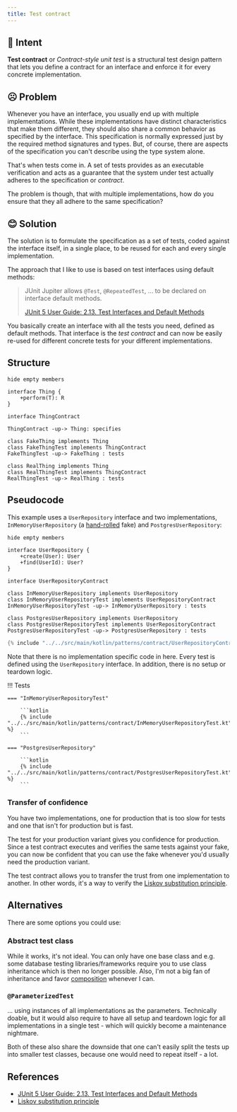 ```yaml
---
title: Test contract
---
```


## 💬 Intent

**Test contract** or _Contract-style unit test_ is a structural test design pattern that lets you define a contract for an interface and enforce
it for every concrete implementation.

## ☹️ Problem

Whenever you have an interface, you usually end up with multiple implementations.
While these implementations have distinct characteristics that make them different,
they should also share a common behavior as specified by the interface.
This specification is normally expressed just by the required method signatures and types.
But, of course, there are aspects of the specification you can't describe using the type system alone.

That's when tests come in.
A set of tests provides as an executable verification and acts as a guarantee that the system under test
actually adheres to the specification or _contract_.

The problem is though, that with multiple implementations, how do you ensure that they all adhere
to the same specification?

## 😊 Solution

The solution is to formulate the specification as a set of tests, coded against the interface itself,
in a single place, to be reused for each and every single implementation.

The approach that I like to use is based on test interfaces using default methods:

> JUnit Jupiter allows `@Test`, `@RepeatedTest`, ... to be declared on interface default methods.
>
> [JUnit 5 User Guide: 2.13. Test Interfaces and Default Methods][JUnit]

You basically create an interface with all the tests you need, defined as default methods.
That interface is the *test contract* and can now be easily re-used for different concrete tests for your
different implementations.

## Structure

```plantuml width="60%"
hide empty members

interface Thing {
    +perform(T): R
}

interface ThingContract

ThingContract -up-> Thing: specifies

class FakeThing implements Thing
class FakeThingTest implements ThingContract
FakeThingTest -up-> FakeThing : tests

class RealThing implements Thing
class RealThingTest implements ThingContract
RealThingTest -up-> RealThing : tests
```

## Pseudocode

This example uses a `UserRepository` interface and two implementations, 
`InMemoryUserRepository` (a [hand-rolled](../practices/hand-roll-test-doubles.md) fake) and
`PostgresUserRepository`:

```plantuml
hide empty members

interface UserRepository {
    +create(User): User
    +find(UserId): User?
}

interface UserRepositoryContract

class InMemoryUserRepository implements UserRepository
class InMemoryUserRepositoryTest implements UserRepositoryContract
InMemoryUserRepositoryTest -up-> InMemoryUserRepository : tests

class PostgresUserRepository implements UserRepository
class PostgresUserRepositoryTest implements UserRepositoryContract
PostgresUserRepositoryTest -up-> PostgresUserRepository : tests
```

```kotlin
{% include "../../src/main/kotlin/patterns/contract/UserRepositoryContract.kt" %}
```

Note that there is no implementation specific code in here.
Every test is defined using the `UserRepository` interface.
In addition, there is no setup or teardown logic.


!!! Tests

    === "InMemoryUserRepositoryTest"

        ```kotlin
        {% include "../../src/main/kotlin/patterns/contract/InMemoryUserRepositoryTest.kt" %}
        ```

    === "PostgresUserRepository"

        ```kotlin
        {% include "../../src/main/kotlin/patterns/contract/PostgresUserRepositoryTest.kt" %}
        ```


### Transfer of confidence

You have two implementations,
one for production that is too slow for tests
and one that isn't for production but is fast.

The test for your production variant gives you confidence for production.
Since a test contract executes and verifies the same tests against your fake,
you can now be confident that you can use the fake whenever you'd usually need the production variant.

The test contract allows you to transfer the trust from one implementation to another.
In other words, it's a way to verify the [Liskov substitution principle][Liskov].

## Alternatives

There are some options you could use:

### Abstract test class

While it works, it's not ideal. You can only have one base class and e.g. some database testing
libraries/frameworks require you to use class inheritance which is then no longer possible.
Also, I'm not a big fan of inheritance and favor [composition](../composition.md) whenever I can.

### `@ParameterizedTest`

... using instances of all implementations as the parameters.
Technically doable, but it would also require to have all setup and teardown logic for all implementations
in a single test - which will quickly become a maintenance nightmare.

Both of these also share the downside that one can't easily split the tests up into smaller test classes,
because one would need to repeat itself - a lot.

## References

- [JUnit 5 User Guide: 2.13. Test Interfaces and Default Methods][JUnit]
- [Liskov substitution principle][Liskov]

[Liskov]: https://en.wikipedia.org/wiki/Liskov_substitution_principle
[JUnit]: https://junit.org/junit5/docs/current/user-guide/#writing-tests-test-interfaces-and-default-methods
